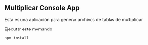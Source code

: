 ## Multiplicar Console App

Esta es una aplicación para generar archivos de tablas de
multiplicar

Ejecutar este momando

```
npm install
```